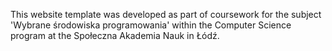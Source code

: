 This website template was developed as part of coursework for the subject 'Wybrane środowiska programowania' within the Computer Science program at the Społeczna Akademia Nauk in Łódź.
